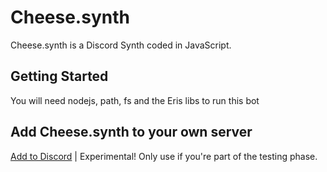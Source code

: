 # Cheese.synth

Cheese.synth is a Discord Synth coded in JavaScript.

## Getting Started

You will need nodejs, path, fs and the Eris libs to run this bot

## Add Cheese.synth to your own server

[Add to Discord](https://discordapp.com/oauth2/authorize?access_type=online&client_id=208015571013468160&redirect_uri=https://cheeselab.space/&scope=bot&permissions=134343695) | Experimental! Only use if you're part of the testing phase.
